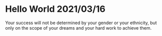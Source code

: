 # Hello World 2021/03/16

Your success will not be determined by your gender or your ethnicity, but only on the scope of your dreams and your hard work to achieve them.
